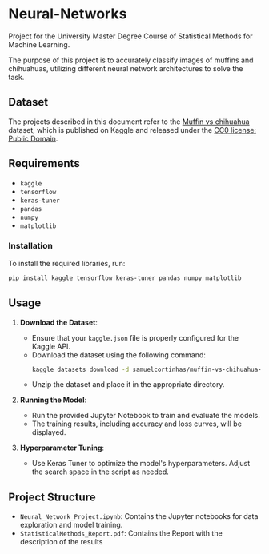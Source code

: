 # Neural-Networks
Project for the University Master Degree Course of Statistical Methods for Machine Learning.

The purpose of this project is to accurately classify images of muffins and chihuahuas, utilizing different neural network architectures to solve the task.

## Dataset
The projects described in this document refer to the [Muffin vs chihuahua](https://www.kaggle.com/datasets/samuelcortinhas/muffin-vs-chihuahua-image-classification) dataset, which is published on Kaggle and released under the [CC0 license: Public Domain](https://creativecommons.org/publicdomain/zero/1.0/).

## Requirements

- `kaggle`
- `tensorflow`
- `keras-tuner`
- `pandas`
- `numpy`
- `matplotlib`

### Installation

To install the required libraries, run:

```bash
pip install kaggle tensorflow keras-tuner pandas numpy matplotlib
```

## Usage

1. **Download the Dataset**:
   - Ensure that your `kaggle.json` file is properly configured for the Kaggle API.
   - Download the dataset using the following command:
     ```bash
     kaggle datasets download -d samuelcortinhas/muffin-vs-chihuahua-image-classification
     ```
   - Unzip the dataset and place it in the appropriate directory.

2. **Running the Model**:
   - Run the provided Jupyter Notebook to train and evaluate the models.
   - The training results, including accuracy and loss curves, will be displayed.

3. **Hyperparameter Tuning**:
   - Use Keras Tuner to optimize the model's hyperparameters. Adjust the search space in the script as needed.
  
## Project Structure

- `Neural_Network_Project.ipynb`: Contains the Jupyter notebooks for data exploration and model training.
- `StatisticalMethods_Report.pdf`: Contains the Report with the description of the results

